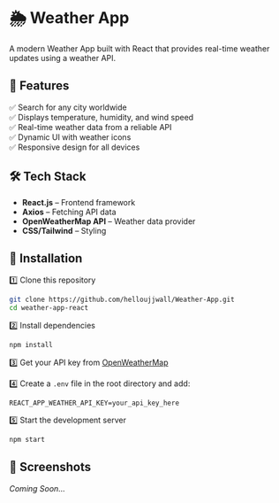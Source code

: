 # 🌦 Weather App  

A modern Weather App built with React that provides real-time weather updates using a weather API.  

## 🚀 Features  
✅ Search for any city worldwide  
✅ Displays temperature, humidity, and wind speed  
✅ Real-time weather data from a reliable API  
✅ Dynamic UI with weather icons  
✅ Responsive design for all devices  

## 🛠 Tech Stack  
- **React.js** – Frontend framework  
- **Axios** – Fetching API data  
- **OpenWeatherMap API** – Weather data provider  
- **CSS/Tailwind** – Styling  

## 📌 Installation  

1️⃣ Clone this repository  
```bash
git clone https://github.com/helloujjwall/Weather-App.git
cd weather-app-react
```  

2️⃣ Install dependencies  
```bash
npm install
```  

3️⃣ Get your API key from [OpenWeatherMap](https://openweathermap.org/api)  

4️⃣ Create a `.env` file in the root directory and add:  
```
REACT_APP_WEATHER_API_KEY=your_api_key_here
```  

5️⃣ Start the development server  
```bash
npm start
```  

## 🎨 Screenshots  
*Coming Soon...*  